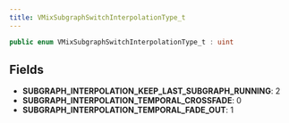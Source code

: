 ```yaml
---
title: VMixSubgraphSwitchInterpolationType_t
---
```


```csharp
public enum VMixSubgraphSwitchInterpolationType_t : uint
```

## Fields

- **SUBGRAPH_INTERPOLATION_KEEP_LAST_SUBGRAPH_RUNNING**: 2
- **SUBGRAPH_INTERPOLATION_TEMPORAL_CROSSFADE**: 0
- **SUBGRAPH_INTERPOLATION_TEMPORAL_FADE_OUT**: 1

